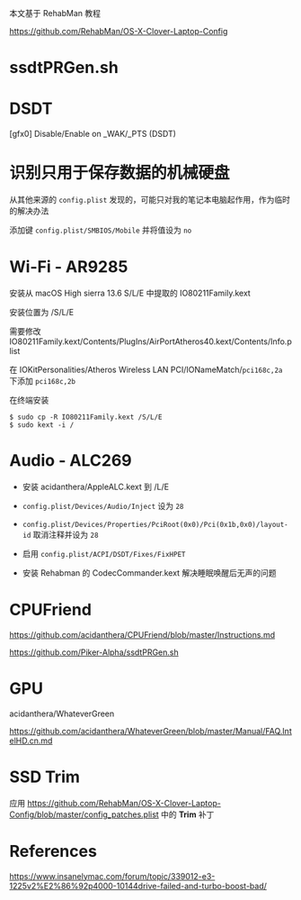 本文基于 RehabMan 教程

https://github.com/RehabMan/OS-X-Clover-Laptop-Config

# ssdtPRGen.sh

# DSDT

[gfx0] Disable/Enable on \_WAK/\_PTS (DSDT)

# 识别只用于保存数据的机械硬盘

从其他来源的 `config.plist` 发现的，可能只对我的笔记本电脑起作用，作为临时的解决办法

添加键 `config.plist/SMBIOS/Mobile` 并将值设为 `no`

# Wi-Fi - AR9285

安装从 macOS High sierra 13.6 S/L/E 中提取的 IO80211Family.kext

安装位置为 /S/L/E

需要修改 IO80211Family.kext/Contents/PlugIns/AirPortAtheros40.kext/Contents/Info.plist

在 IOKitPersonalities/Atheros Wireless LAN PCI/IONameMatch/`pci168c,2a` 下添加 `pci168c,2b`

在终端安装

```
$ sudo cp -R IO80211Family.kext /S/L/E
$ sudo kext -i /
```

# Audio - ALC269

* 安装 acidanthera/AppleALC.kext 到 /L/E

* `config.plist/Devices/Audio/Inject` 设为 `28`

* `config.plist/Devices/Properties/PciRoot(0x0)/Pci(0x1b,0x0)/layout-id` 取消注释并设为 `28`

* 启用 `config.plist/ACPI/DSDT/Fixes/FixHPET`

* 安装 Rehabman 的 CodecCommander.kext 解决睡眠唤醒后无声的问题

# CPUFriend

https://github.com/acidanthera/CPUFriend/blob/master/Instructions.md

https://github.com/Piker-Alpha/ssdtPRGen.sh

# GPU

acidanthera/WhateverGreen

https://github.com/acidanthera/WhateverGreen/blob/master/Manual/FAQ.IntelHD.cn.md

# SSD Trim

应用 https://github.com/RehabMan/OS-X-Clover-Laptop-Config/blob/master/config_patches.plist 中的 **Trim** 补丁


# References

https://www.insanelymac.com/forum/topic/339012-e3-1225v2%E2%86%92p4000-10144drive-failed-and-turbo-boost-bad/
